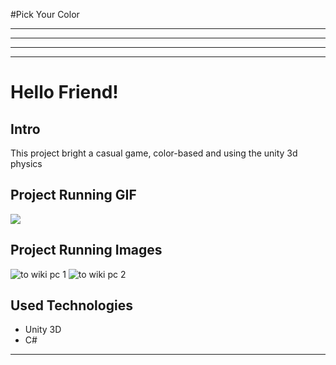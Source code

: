 #Pick Your Color


***
***
***
***

# **Hello Friend!**

## **Intro**
This project bright a casual game, color-based and using the unity 3d physics  

## Project Running GIF
![](https://media.giphy.com/media/Ti1nyklU8mAp4hfhTt/giphy.gif)

## Project Running Images
![to wiki pc 1](https://user-images.githubusercontent.com/45472156/69365811-d73b9500-0c73-11ea-9676-117f2a5be389.JPG)
![to wiki pc 2](https://user-images.githubusercontent.com/45472156/69365812-d73b9500-0c73-11ea-82f2-bcc58ed9e3d0.JPG)

## Used Technologies
* Unity 3D
* C#
***
